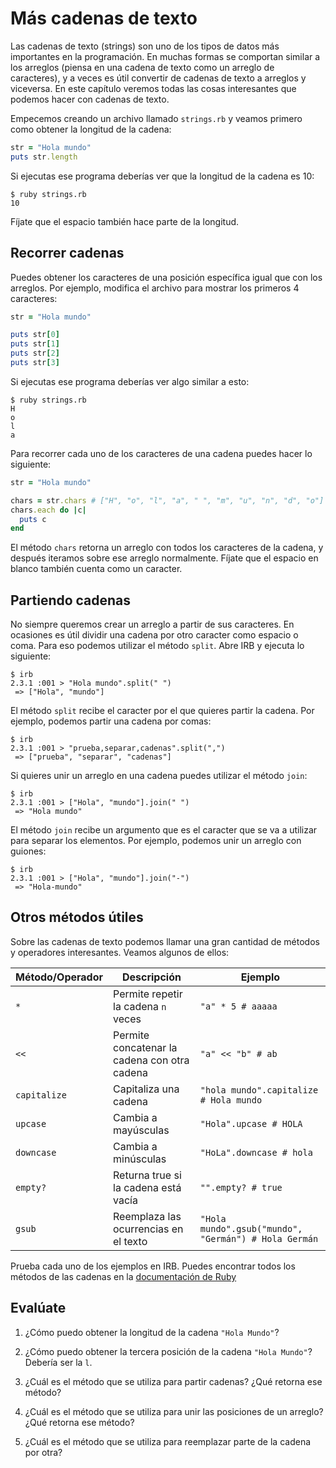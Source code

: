 # Más cadenas de texto

Las cadenas de texto (strings) son uno de los tipos de datos más importantes en la programación. En muchas formas se comportan similar a los arreglos (piensa en una cadena de texto como un arreglo de caracteres), y a veces es útil convertir de cadenas de texto a arreglos y viceversa. En este capítulo veremos todas las cosas interesantes que podemos hacer con cadenas de texto.

Empecemos creando un archivo llamado `strings.rb` y veamos primero como obtener la longitud de la cadena:

```ruby
str = "Hola mundo"
puts str.length
```

Si ejecutas ese programa deberías ver que la longitud de la cadena es 10:

```
$ ruby strings.rb
10
```

Fíjate que el espacio también hace parte de la longitud.

## Recorrer cadenas

Puedes obtener los caracteres de una posición específica igual que con los arreglos. Por ejemplo, modifica el archivo para mostrar los primeros 4 caracteres:

```ruby
str = "Hola mundo"

puts str[0]
puts str[1]
puts str[2]
puts str[3]
```

Si ejecutas ese programa deberías ver algo similar a esto:

```
$ ruby strings.rb
H
o
l
a
```

Para recorrer cada uno de los caracteres de una cadena puedes hacer lo siguiente:

```ruby
str = "Hola mundo"

chars = str.chars # ["H", "o", "l", "a", " ", "m", "u", "n", "d", "o"]
chars.each do |c|
  puts c
end
```

El método `chars` retorna un arreglo con todos los caracteres de la cadena, y después iteramos sobre ese arreglo normalmente. Fíjate que el espacio en blanco también cuenta como un caracter.

## Partiendo cadenas

No siempre queremos crear un arreglo a partir de sus caracteres. En ocasiones es útil dividir una cadena por otro caracter como espacio o coma. Para eso podemos utilizar el método `split`. Abre IRB y ejecuta lo siguiente:

```
$ irb
2.3.1 :001 > "Hola mundo".split(" ")
 => ["Hola", "mundo"]
```

El método `split` recibe el caracter por el que quieres partir la cadena. Por ejemplo, podemos partir una cadena por comas:

```
$ irb
2.3.1 :001 > "prueba,separar,cadenas".split(",")
 => ["prueba", "separar", "cadenas"]
```

Si quieres unir un arreglo en una cadena puedes utilizar el método `join`:

```
$ irb
2.3.1 :001 > ["Hola", "mundo"].join(" ")
 => "Hola mundo"
```

El método `join` recibe un argumento que es el caracter que se va a utilizar para separar los elementos. Por ejemplo, podemos unir un arreglo con guiones:

```
$ irb
2.3.1 :001 > ["Hola", "mundo"].join("-")
 => "Hola-mundo"
```

## Otros métodos útiles

Sobre las cadenas de texto podemos llamar una gran cantidad de métodos y operadores interesantes. Veamos algunos de ellos:

| Método/Operador | Descripción | Ejemplo |
| --- | --- | --- |
| `*` | Permite repetir la cadena `n` veces | `"a" * 5 # aaaaa` |
| `<<` | Permite concatenar la cadena con otra cadena | `"a" << "b" # ab` |
| `capitalize` | Capitaliza una cadena | `"hola mundo".capitalize # Hola mundo` |
| `upcase` | Cambia a mayúsculas | `"Hola".upcase # HOLA` |
| `downcase` | Cambia a minúsculas | `"HoLa".downcase # hola` |
| `empty?` | Returna true si la cadena está vacía | `"".empty? # true` |
| `gsub` | Reemplaza las ocurrencias en el texto | `"Hola mundo".gsub("mundo", "Germán") # Hola Germán` |

Prueba cada uno de los ejemplos en IRB. Puedes encontrar todos los métodos de las cadenas en la [documentación de Ruby](http://ruby-doc.org/core-2.3.1/String.html)

## Evalúate

1. ¿Cómo puedo obtener la longitud de la cadena `"Hola Mundo"`?

2. ¿Cómo puedo obtener la tercera posición de la cadena `"Hola Mundo"`? Debería ser la `l`.

3. ¿Cuál es el método que se utiliza para partir cadenas? ¿Qué retorna ese método?

4. ¿Cuál es el método que se utiliza para unir las posiciones de un arreglo? ¿Qué retorna ese método?

5. ¿Cuál es el método que se utiliza para reemplazar parte de la cadena por otra?